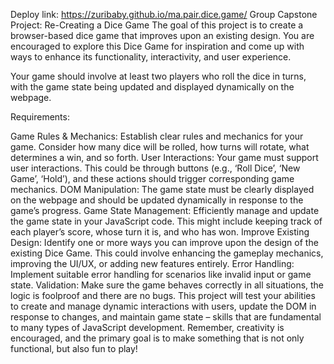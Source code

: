 Deploy link: https://zuribaby.github.io/ma.pair.dice.game/
Group Capstone Project: Re-Creating a Dice Game
The goal of this project is to create a browser-based dice game that improves upon an existing design. You are encouraged to explore this Dice Game for inspiration and come up with ways to enhance its functionality, interactivity, and user experience.

Your game should involve at least two players who roll the dice in turns, with the game state being updated and displayed dynamically on the webpage.

Requirements:

Game Rules & Mechanics: Establish clear rules and mechanics for your game. Consider how many dice will be rolled, how turns will rotate, what determines a win, and so forth.
User Interactions: Your game must support user interactions. This could be through buttons (e.g., ‘Roll Dice’, ‘New Game’, ‘Hold’), and these actions should trigger corresponding game mechanics.
DOM Manipulation: The game state must be clearly displayed on the webpage and should be updated dynamically in response to the game’s progress.
Game State Management: Efficiently manage and update the game state in your JavaScript code. This might include keeping track of each player’s score, whose turn it is, and who has won.
Improve Existing Design: Identify one or more ways you can improve upon the design of the existing Dice Game. This could involve enhancing the gameplay mechanics, improving the UI/UX, or adding new features entirely.
Error Handling: Implement suitable error handling for scenarios like invalid input or game state.
Validation: Make sure the game behaves correctly in all situations, the logic is foolproof and there are no bugs.
This project will test your abilities to create and manage dynamic interactions with users, update the DOM in response to changes, and maintain game state – skills that are fundamental to many types of JavaScript development. Remember, creativity is encouraged, and the primary goal is to make something that is not only functional, but also fun to play!
